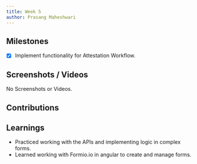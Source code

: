 ```yaml
---
title: Week 5
author: Prasang Maheshwari
---
```


## Milestones
- [x] Implement functionality for Attestation Workflow.

## Screenshots / Videos
No Screenshots or Videos.

## Contributions

## Learnings
- Practiced working with the APIs and implementing logic in complex forms.
- Learned working with Formio.io in angular to create and manage forms.